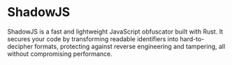 # ShadowJS
ShadowJS is a fast and lightweight JavaScript obfuscator built with Rust. It secures your code by transforming readable identifiers into hard-to-decipher formats, protecting against reverse engineering and tampering, all without compromising performance.

